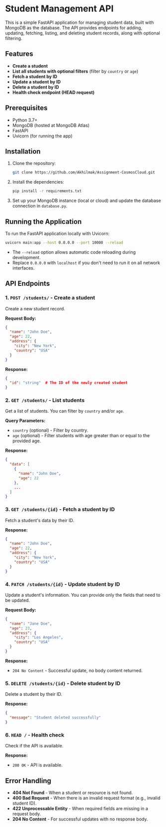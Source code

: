 # Student Management API

This is a simple FastAPI application for managing student data, built with MongoDB as the database. The API provides endpoints for adding, updating, fetching, listing, and deleting student records, along with optional filtering.

## Features

- **Create a student**
- **List all students with optional filters** (filter by `country` or `age`)
- **Fetch a student by ID**
- **Update a student by ID**
- **Delete a student by ID**
- **Health check endpoint (HEAD request)**

## Prerequisites

- Python 3.7+
- MongoDB (hosted at MongoDB Atlas)
- FastAPI
- Uvicorn (for running the app)

## Installation

1. Clone the repository:

   ```bash
   git clone https://github.com/Akhilmak/Assignment-CosmosCloud.git
   ```

2. Install the dependencies:

   ```bash
   pip install -r requirements.txt
   ```

3. Set up your MongoDB instance (local or cloud) and update the database connection in `database.py`.

## Running the Application

To run the FastAPI application locally with Uvicorn:

```bash
uvicorn main:app --host 0.0.0.0 --port 10000 --reload
```

- The `--reload` option allows automatic code reloading during development.
- Replace `0.0.0.0` with `localhost` if you don't need to run it on all network interfaces.

## API Endpoints

### 1. `POST /students/` - Create a student

Create a new student record.

**Request Body:**

```json
{
  "name": "John Doe",
  "age": 22,
  "address": {
    "city": "New York",
    "country": "USA"
  }
}
```

**Response:**

```json
{
  "id": "string"  # The ID of the newly created student
}
```

### 2. `GET /students/` - List students

Get a list of students. You can filter by `country` and/or `age`.

**Query Parameters:**

- `country` (optional) - Filter by country.
- `age` (optional) - Filter students with age greater than or equal to the provided age.

**Response:**

```json
{
  "data": [
    {
      "name": "John Doe",
      "age": 22
    },
    ...
  ]
}
```

### 3. `GET /students/{id}` - Fetch a student by ID

Fetch a student's data by their ID.

**Response:**

```json
{
  "name": "John Doe",
  "age": 22,
  "address": {
    "city": "New York",
    "country": "USA"
  }
}
```

### 4. `PATCH /students/{id}` - Update student by ID

Update a student's information. You can provide only the fields that need to be updated.

**Request Body:**

```json
{
  "name": "Jane Doe",
  "age": 23,
  "address": {
    "city": "Los Angeles",
    "country": "USA"
  }
}
```

**Response:**

- `204 No Content` - Successful update, no body content returned.

### 5. `DELETE /students/{id}` - Delete student by ID

Delete a student by their ID.

**Response:**

```json
{
  "message": "Student deleted successfully"
}
```

### 6. `HEAD /` - Health check

Check if the API is available.

**Response:**

- `200 OK` - API is available.

## Error Handling

- **404 Not Found** - When a student or resource is not found.
- **400 Bad Request** - When there is an invalid request format (e.g., invalid student ID).
- **422 Unprocessable Entity** - When required fields are missing in a request body.
- **204 No Content** - For successful updates with no response body.
